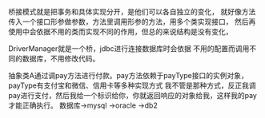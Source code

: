桥接模式就是把事务和具体实现分开，是他们可以各自独立的变化，
就好像方法传入一个接口形参做参数，方法里调用形参的方法，用多个类实现接口，
然后再使用中会依据不用的类而实现不同的作用，但总的来说结构是没有变化，

DriverManager就是一个桥，jdbc进行连接数据库时会依据 不用的配置而调用不同的数据库，不用修改代码。

抽象类A通过调pay方法进行付款。pay方法依赖于payType接口的实例对象，payType有支付宝和微信、信用卡等多种实现方式
我不管是那种方式，反正我调pay进行支付，然后我给一个标识给你，你就返回响应的对象给我，这样我的pay才能正确执行。
数据库->mysql
      ->oracle
      ->db2